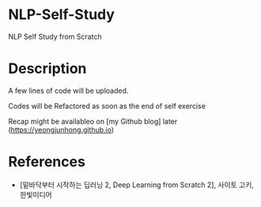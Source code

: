 # NLP-Self-Study
NLP Self Study from Scratch

# Description
A few lines of code will be uploaded.

Codes will be Refactored as soon as the end of self exercise

Recap might be availableo on [my Github blog] later (https://yeongjunhong.github.io) 



# References 

  + [밑바닥부터 시작하는 딥러닝 2, Deep Learning from Scratch 2], 사이토 고키, 한빛미디어
